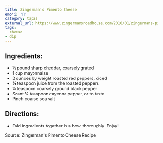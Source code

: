 ```yaml
---
title: Zingerman's Pimento Cheese
emoji: '🧀'
category: tapas
external_url: https://www.zingermansroadhouse.com/2010/01/zingermans-pimento-cheese-recipe/
tags:
- cheese
- dip
---
```


## Ingredients:
- ½ pound sharp cheddar, coarsely grated
- 1 cup mayonnaise
- 2 ounces by weight roasted red peppers, diced
- ¾ teaspoon juice from the roasted peppers
- ¼ teaspoon coarsely ground black pepper
- Scant ¼ teaspoon cayenne pepper, or to taste
- Pinch coarse sea salt

## Directions:
- Fold ingredients together in a bowl thoroughly. Enjoy!

Source: Zingerman's Pimento Cheese Recipe
